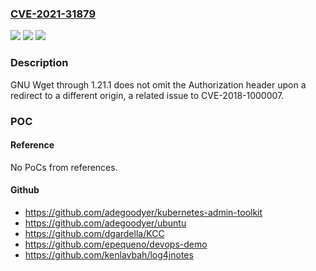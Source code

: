 ### [CVE-2021-31879](https://cve.mitre.org/cgi-bin/cvename.cgi?name=CVE-2021-31879)
![](https://img.shields.io/static/v1?label=Product&message=n%2Fa&color=blue)
![](https://img.shields.io/static/v1?label=Version&message=n%2Fa&color=blue)
![](https://img.shields.io/static/v1?label=Vulnerability&message=n%2Fa&color=brighgreen)

### Description

GNU Wget through 1.21.1 does not omit the Authorization header upon a redirect to a different origin, a related issue to CVE-2018-1000007.

### POC

#### Reference
No PoCs from references.

#### Github
- https://github.com/adegoodyer/kubernetes-admin-toolkit
- https://github.com/adegoodyer/ubuntu
- https://github.com/dgardella/KCC
- https://github.com/epequeno/devops-demo
- https://github.com/kenlavbah/log4jnotes

